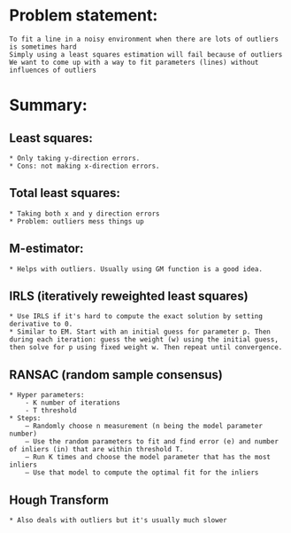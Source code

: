 # Problem statement:
	To fit a line in a noisy environment when there are lots of outliers is sometimes hard
	Simply using a least squares estimation will fail because of outliers
	We want to come up with a way to fit parameters (lines) without influences of outliers

# Summary:
## Least squares:
	* Only taking y-direction errors. 
	* Cons: not making x-direction errors.
## Total least squares:
	* Taking both x and y direction errors
	* Problem: outliers mess things up
## M-estimator:
	* Helps with outliers. Usually using GM function is a good idea.
## IRLS (iteratively reweighted least squares)
	* Use IRLS if it's hard to compute the exact solution by setting derivative to 0. 
	* Similar to EM. Start with an initial guess for parameter p. Then during each iteration: guess the weight (w) using the initial guess, then solve for p using fixed weight w. Then repeat until convergence.
## RANSAC (random sample consensus)
	* Hyper parameters:
		- K number of iterations
		- T threshold 
	* Steps:
		— Randomly choose n measurement (n being the model parameter number)
		— Use the random parameters to fit and find error (e) and number of inliers (in) that are within threshold T.
		— Run K times and choose the model parameter that has the most inliers
		— Use that model to compute the optimal fit for the inliers
## Hough Transform
	* Also deals with outliers but it's usually much slower
			

